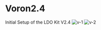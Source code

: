 # Voron2.4


Initial Setup of the LDO Kit V2.4
![v-1](https://user-images.githubusercontent.com/8387530/160848701-3216cefe-e77a-4c01-940d-0753acbea8eb.png)
![v-2](https://user-images.githubusercontent.com/8387530/160848978-1f97c884-c4d8-4670-b489-5b3ebbb6c1a1.png)
